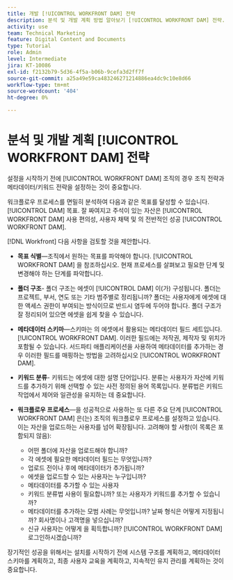 ```yaml
---
title: 개발 [!UICONTROL WORKFRONT DAM] 전략
description: 분석 및 개발 계획 방법 알아보기 [!UICONTROL WORKFRONT DAM] 전략.
activity: use
team: Technical Marketing
feature: Digital Content and Documents
type: Tutorial
role: Admin
level: Intermediate
jira: KT-10086
exl-id: f2132b79-5d36-4f5a-b06b-9cefa3d2ff7f
source-git-commit: a25a49e59ca483246271214886ea4dc9c10e8d66
workflow-type: tm+mt
source-wordcount: '404'
ht-degree: 0%

---
```


# 분석 및 개발 계획 [!UICONTROL WORKFRONT DAM] 전략

설정을 시작하기 전에 [!UICONTROL WORKFRONT DAM] 조직의 경우 조직 전략과 메타데이터/키워드 전략을 설정하는 것이 중요합니다.

워크플로우 프로세스를 면밀히 분석하여 다음과 같은 목표를 달성할 수 있습니다. [!UICONTROL DAM] 목표. 잘 짜여지고 주석이 있는 자산은 [!UICONTROL WORKFRONT DAM] 사용 편의성, 사용자 채택 및 의 전반적인 성공 [!UICONTROL WORKFRONT DAM].

[!DNL Workfront] 다음 사항을 검토할 것을 제안합니다.

* **목표 식별**—조직에서 원하는 목표를 파악해야 합니다. [!UICONTROL WORKFRONT DAM] 을 참조하십시오. 현재 프로세스를 살펴보고 필요한 단계 및 변경해야 하는 단계를 파악합니다.
* **폴더 구조**- 폴더 구조는 에셋이 [!UICONTROL DAM] 이(가) 구성됩니다. 폴더는 프로젝트, 부서, 연도 또는 기타 범주별로 정리됩니까? 폴더는 사용자에게 에셋에 대한 액세스 권한이 부여되는 방식이므로 반드시 염두에 두어야 합니다. 폴더 구조가 잘 정리되어 있으면 에셋을 쉽게 찾을 수 있습니다.
* **메타데이터 스키마**—스키마는 의 에셋에서 활용되는 메타데이터 필드 세트입니다. [!UICONTROL WORKFRONT DAM]. 이러한 필드에는 저작권, 제작자 및 위치가 포함될 수 있습니다. 서드파티 애플리케이션을 사용하여 메타데이터를 추가하는 경우 이러한 필드를 매핑하는 방법을 고려하십시오 [!UICONTROL WORKFRONT DAM].
* **키워드 분류**- 키워드는 에셋에 대한 설명 단어입니다. 분류는 사용자가 자산에 키워드를 추가하기 위해 선택할 수 있는 사전 정의된 용어 목록입니다. 분류법은 키워드 작업에서 제어와 일관성을 유지하는 데 중요합니다.
* **워크플로우 프로세스**—을 성공적으로 사용하는 또 다른 주요 단계 [!UICONTROL WORKFRONT DAM] 은(는) 조직의 워크플로우 프로세스를 설정하고 있습니다. 이는 자산을 업로드하는 사용자를 넘어 확장됩니다. 고려해야 할 사항(이 목록은 포함되지 않음):

   * 어떤 폴더에 자산을 업로드해야 합니까?
   * 각 에셋에 필요한 메타데이터 필드는 무엇입니까?
   * 업로드 전이나 후에 메타데이터가 추가됩니까?
   * 에셋을 업로드할 수 있는 사용자는 누구입니까?
   * 메타데이터를 추가할 수 있는 사용자
   * 키워드 분류법 사용이 필요합니까? 또는 사용자가 키워드를 추가할 수 있습니까?
   * 메타데이터를 추가하는 모범 사례는 무엇입니까? 날짜 형식은 어떻게 지정됩니까? 회사명이나 고객명을 넣으십니까?
   * 신규 사용자는 어떻게 을 획득합니까? [!UICONTROL WORKFRONT DAM] 로그인하시겠습니까?

장기적인 성공을 위해서는 설치를 시작하기 전에 시스템 구조를 계획하고, 메타데이터 스키마를 계획하고, 최종 사용자 교육을 계획하고, 지속적인 유지 관리를 계획하는 것이 중요합니다.
